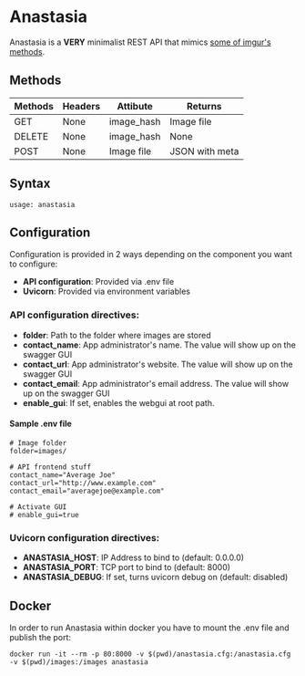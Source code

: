# Anastasia

Anastasia is a **VERY** minimalist REST API that mimics [some of imgur's methods](https://apidocs.imgur.com/#de179b6a-3eda-4406-a8d7-1fb06c17cb9c).

## Methods
| Methods | Headers | Attibute | Returns |
|---------|---------|----------|---------|
| GET | None | image_hash | Image file |
| DELETE | None | image_hash | None |
| POST | None | Image file | JSON with meta |

## Syntax
```
usage: anastasia
```

## Configuration
Configuration is provided in 2 ways depending on the component you want to configure:
 * **API configuration**: Provided via .env file
 * **Uvicorn**: Provided via environment variables

### API configuration directives:
- **folder**: Path to the folder where images are stored
- **contact_name**: App administrator's name. The value will show up on the swagger GUI
- **contact_url**: App administrator's website. The value will show up on the swagger GUI
- **contact_email**: App administrator's email address. The value will show up on the swagger GUI
- **enable_gui**: If set, enables the webgui at root path.

#### Sample .env file
```
# Image folder
folder=images/

# API frontend stuff
contact_name="Average Joe"
contact_url="http://www.example.com"
contact_email="averagejoe@example.com"

# Activate GUI
# enable_gui=true
```

### Uvicorn configuration directives:
 - **ANASTASIA_HOST**: IP Address to bind to (default: 0.0.0.0)
 - **ANASTASIA_PORT**: TCP port to bind to (default: 8000)
 - **ANASTASIA_DEBUG**: If set, turns uvicorn debug on (default: disabled)

## Docker
In order to run Anastasia within docker you have to mount the .env file and publish the port:
```
docker run -it --rm -p 80:8000 -v $(pwd)/anastasia.cfg:/anastasia.cfg  -v $(pwd)/images:/images anastasia
```
